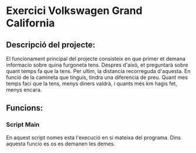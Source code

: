 # Exercici Volkswagen Grand California
## Descripció del projecte:
El funcionament principal del projecte consisteix en que primer et demana informacio sobre quina furgoneta tens.
Despres d'això, et preguntarà sobre quant temps fa que la tens. Per ultim, la distancia recorreguda d'aquesta.
En funció de la camineta que tinguis, tindra una diferencia de preu. Quant mes temps faci que la tens, menys diners valdrà,
i quants més km hagis fet, menys encara.
## Funcions:
### Script Main
En aquest script nomes esta l'execució en si mateixa del programa. Dins aquesta funcio es os es demanen les demes.
